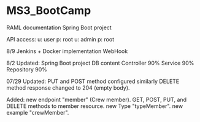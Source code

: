 # MS3_BootCamp
RAML documentation
Spring Boot project

API access:
u: user p: root
u: admin p: root

8/9
Jenkins + Docker implementation
WebHook

8/2
Updated:
Spring Boot project
DB content
Controller 90%
Service 90%
Repository 90%

07/29
Updated:
PUT and POST method configured similarly
DELETE method response changed to 204 (empty body).

Added:
new endpoint "member" (Crew member).
GET, POST, PUT, and DELETE methods to member resource.
new Type "typeMember".
new example "crewMember".

